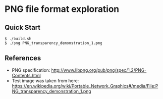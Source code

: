 # PNG file format exploration

## Quick Start

```console
$ ./build.sh
$ ./png PNG_transparency_demonstration_1.png
```

## References

- PNG specification: http://www.libpng.org/pub/png/spec/1.2/PNG-Contents.html
- Test image was taken from here: https://en.wikipedia.org/wiki/Portable_Network_Graphics#/media/File:PNG_transparency_demonstration_1.png
